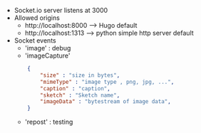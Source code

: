 
* Socket.io server listens at 3000
* Allowed origins
    * http://localhost:8000 --> Hugo default
    * http://localhost:1313 --> python simple http server default
* Socket events
    * 'image' : debug
    * 'imageCapture' 
    ```json
        {
            "size" : "size in bytes",
            "mimeType" : "image type , png, jpg, ...",
            "caption" : "caption",
            "sketch" : "Sketch name",
            "imageData" : "bytestream of image data",            
        }
    ```
    * 'repost'  : testing



